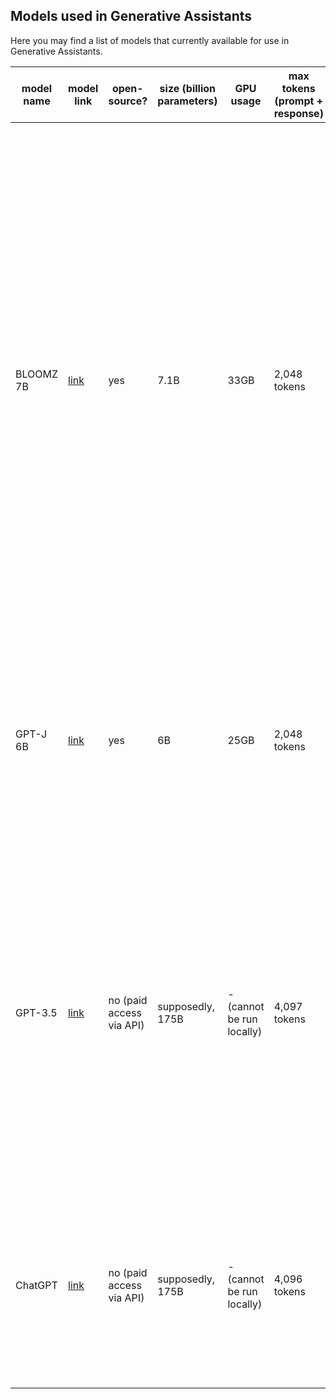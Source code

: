 ## Models used in Generative Assistants

Here you may find a list of models that currently available for use in Generative Assistants.

| model name | model link                                              | open-source?             | size (billion parameters) | GPU usage                 | max tokens (prompt + response) | description                                                                                                                                                                                                                                                                                                                                                                                                                                                                                                                                                                     |
|------------|---------------------------------------------------------|--------------------------|---------------------------|---------------------------|--------------------------------|---------------------------------------------------------------------------------------------------------------------------------------------------------------------------------------------------------------------------------------------------------------------------------------------------------------------------------------------------------------------------------------------------------------------------------------------------------------------------------------------------------------------------------------------------------------------------------|
| BLOOMZ 7B  | [link](https://huggingface.co/bigscience/bloomz-7b1)    | yes                      | 7.1B                      | 33GB                      | 2,048 tokens                   | An open-source multilingual task-oriented large language model. BLOOMZ 7B1 comes from BLOOMZ model family (featuring 560M, 1.1B, 1.7B, 3B, 7.1B, and 176B parameter versions). Each of the models is a [BLOOM](https://huggingface.co/bigscience/bloom) model of corresponding size, fine-tuned on cross-lingual task-instruction dataset (46 languages, 16 NLP tasks).  For more details about BLOOM, refer to [this paper](https://arxiv.org/pdf/2211.05100.pdf). For more details about BLOOMZ and its dataset, refer to [this paper](https://arxiv.org/pdf/2211.01786.pdf). |
| GPT-J 6B   | [link](https://huggingface.co/EleutherAI/gpt-j-6b)      | yes                      | 6B                        | 25GB                      | 2,048 tokens                   | An open-source large language model. English-only, not fine-tuned for instruction following, not capable of code generation. For more details, refer to this [GitHub repo](https://github.com/kingoflolz/mesh-transformer-jax)                                                                                                                                                                                                                                                                                                                                                  |
| GPT-3.5    | [link](https://platform.openai.com/docs/models/gpt-3-5) | no (paid access via API) | supposedly, 175B          | - (cannot be run locally) | 4,097 tokens                   | Based on text-davinci-003 -- the largest and most capable of GPT-3/GPT-3.5 models family (featuring davinci, curie, babbage, ada models) not optimized for chat. Unlike earlier GPT-3 models, also able to understand and generate code. Unlike GPT-3.5 turbo, not optimised for chat. For more details, refer to [OpenAI website](https://platform.openai.com/docs/models/gpt-3-5).                                                                                                                                                                                            |
| ChatGPT    | [link](https://platform.openai.com/docs/models/gpt-3-5) | no (paid access via API) | supposedly, 175B          | - (cannot be run locally) | 4,096 tokens                   | Based on gpt-3.5-turbo -- the most capable of the entire GPT-3/GPT-3.5 models family. Optimized for chat. Able to understand and generate code. For more details, refer to [OpenAI website](https://platform.openai.com/docs/models/gpt-3-5).                                                                                                                                                                                                                                                                                                                                   |